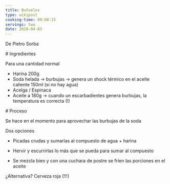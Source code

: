 ```yaml
---
title: Buñuelos
type: wikipost
cooking-time: 00:00:15
servings: two 
date: 2020-04-03
---
```


De Pietro Sorba

# Ingredientes

Para una cantidad normal 

- Harina 200g 
- Soda helada → burbujas → genera un shock térmico en el aceite caliente 150ml (si no hay agua)
- Acelga / Espinaca 
- Aceite a 180g → cuando un escarbadientes genera burbujas, la temperatura es correcta (!)

# Proceso

Se hace en el momento para aprovechar las burbujas de la soda 

Dos opciones 

- Picadas crudas y sumarlas al compuesto de agua + harina 

- Hervir y escurrirlas lo más que se pueda para sumar al compuesto

- Se mezcla bien y con una cuchara de postre se fríen las porciones en el aceite 

¿Alternativa? Cerveza roja (!!!)


